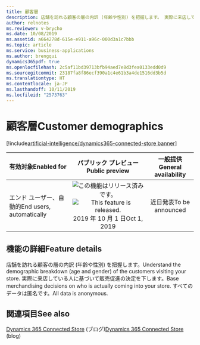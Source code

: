 ```yaml
---
title: 顧客層
description: 店舗を訪れる顧客の層の内訳 (年齢や性別) を把握します。 実際に来店している人に基づいて販売促進の決定を下します。 すべてのデータは匿名です。
author: relnotes
ms.reviewer: v-brycho
ms.date: 10/08/2019
ms.assetid: a664278d-615e-e911-a96c-000d3a1c7bbb
ms.topic: article
ms.service: business-applications
ms.author: brengqui
dynamics365pdf: true
ms.openlocfilehash: 2c5af11bd39713bfb94aed7e8d3fea0133edd0d9
ms.sourcegitcommit: 23187fa8f86ecf390a1c4e61b3a4de1516dd3b5d
ms.translationtype: HT
ms.contentlocale: ja-JP
ms.lasthandoff: 10/11/2019
ms.locfileid: "2573763"
---
```

# <a name="customer-demographics"></a><span data-ttu-id="069c8-105">顧客層</span><span class="sxs-lookup"><span data-stu-id="069c8-105">Customer demographics</span></span>
[!include[artificial-intelligence/dynamics365-connected-store banner](../includes/artificial-intelligence/dynamics365-connected-store.md)]

| <span data-ttu-id="069c8-106">有効対象</span><span class="sxs-lookup"><span data-stu-id="069c8-106">Enabled for</span></span>    |  <span data-ttu-id="069c8-107">パブリック プレビュー</span><span class="sxs-lookup"><span data-stu-id="069c8-107">Public preview</span></span> | <span data-ttu-id="069c8-108">一般提供</span><span class="sxs-lookup"><span data-stu-id="069c8-108">General availability</span></span> | 
| ---------- | :----------: |:----------: |
|<span data-ttu-id="069c8-109">エンド ユーザー、自動的</span><span class="sxs-lookup"><span data-stu-id="069c8-109">End users, automatically</span></span>|<span data-ttu-id="069c8-110">![この機能はリリース済みです。](/dynamics365-release-plan/media/green-checkmark.png "この機能はリリース済みです。")</span><span class="sxs-lookup"><span data-stu-id="069c8-110">![This feature is released.](/dynamics365-release-plan/media/green-checkmark.png "This feature is released.")</span></span> <span data-ttu-id="069c8-111">2019 年 10 月 1 日</span><span class="sxs-lookup"><span data-stu-id="069c8-111">Oct 1, 2019</span></span>| <span data-ttu-id="069c8-112">近日発表</span><span class="sxs-lookup"><span data-stu-id="069c8-112">To be announced</span></span>|






## <a name="feature-details"></a><span data-ttu-id="069c8-113">機能の詳細</span><span class="sxs-lookup"><span data-stu-id="069c8-113">Feature details</span></span>
<!--feature detail start -->
<span data-ttu-id="069c8-114">店舗を訪れる顧客の層の内訳 (年齢や性別) を把握します。</span><span class="sxs-lookup"><span data-stu-id="069c8-114">Understand the demographic breakdown (age and gender) of the customers visiting your store.</span></span> <span data-ttu-id="069c8-115">実際に来店している人に基づいて販売促進の決定を下します。</span><span class="sxs-lookup"><span data-stu-id="069c8-115">Base merchandising decisions on who is actually coming into your store.</span></span> <span data-ttu-id="069c8-116">すべてのデータは匿名です。</span><span class="sxs-lookup"><span data-stu-id="069c8-116">All data is anonymous.</span></span>
<!--feature detail end -->










## <a name="see-also"></a><span data-ttu-id="069c8-117">関連項目</span><span class="sxs-lookup"><span data-stu-id="069c8-117">See also</span></span>

<span data-ttu-id="069c8-118">[Dynamics 365 Connected Store](https://community.dynamics.com/365/connectedstore/) (ブログ)</span><span class="sxs-lookup"><span data-stu-id="069c8-118">[Dynamics 365 Connected Store](https://community.dynamics.com/365/connectedstore/) (blog)</span></span>
